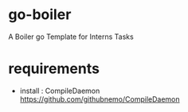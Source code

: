 # go-boiler
A Boiler go Template for Interns Tasks 


# requirements
- install : CompileDaemon  https://github.com/githubnemo/CompileDaemon 
